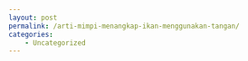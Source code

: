```yaml
---
layout: post
permalink: /arti-mimpi-menangkap-ikan-menggunakan-tangan/
categories:
    - Uncategorized
---
```


